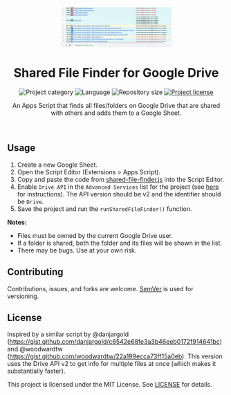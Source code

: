<!-- Project Header -->
<div align="center">
  <img class="projectLogo" src="screenshot.png" alt="Project logo" title="Project logo" width="256">

  <h1 class="projectName">Shared File Finder for Google Drive</h1>

  <p class="projectBadges">
    <img src="https://johng.io/badges/category/Script.svg" alt="Project category" title="Project category">
    <img src="https://img.shields.io/github/languages/top/jerboa88/Shared-File-Finder-for-Google-Drive.svg" alt="Language" title="Language">
    <img src="https://img.shields.io/github/repo-size/jerboa88/Shared-File-Finder-for-Google-Drive.svg" alt="Repository size" title="Repository size">
    <a href="LICENSE">
      <img src="https://img.shields.io/github/license/jerboa88/Shared-File-Finder-for-Google-Drive.svg" alt="Project license" title="Project license"/>
    </a>
  </p>

  <p class="projectDesc">
    An Apps Script that finds all files/folders on Google Drive that are shared with others and adds them to a Google Sheet.
  </p>

  <br/>
</div>


## Usage
 1. Create a new Google Sheet.
 2. Open the Script Editor (Extensions > Apps Script).
 3. Copy and paste the code from [shared-file-finder.js](shared-file-finder.js) into the Script Editor.
 4. Enable `Drive API` in the `Advanced Services` list for the project (see [here](https://developers.google.com/apps-script/guides/services/advanced#enable_advanced_services) for instructions). The API version should be v2 and the identifier should be `Drive`.
 5. Save the project and run the `runSharedFileFinder()` function.

**Notes:**
  - Files must be owned by the current Google Drive user.
  - If a folder is shared, both the folder and its files will be shown in the list.
  - There may be bugs. Use at your own risk.


## Contributing
Contributions, issues, and forks are welcome. [SemVer](http://semver.org/) is used for versioning.


## License
Inspired by a similar script by @danjargold (https://gist.github.com/danjargold/c6542e68fe3a3b46eeb0172f914641bc) and @woodwardtw (https://gist.github.com/woodwardtw/22a199ecca73ff15a0eb). This version uses the Drive API v2 to get info for multiple files at once (which makes it substantially faster).

This project is licensed under the MIT License. See [LICENSE](LICENSE) for details.
